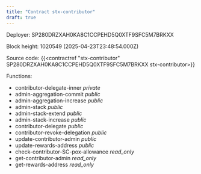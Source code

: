 ```yaml
---
title: "Contract stx-contributor"
draft: true
---
```

Deployer: SP280DRZXAH0KA8C1CCPEHD5Q0XTF9SFC5M7BRKXX


 



Block height: 1020549 (2025-04-23T23:48:54.000Z)

Source code: {{<contractref "stx-contributor" SP280DRZXAH0KA8C1CCPEHD5Q0XTF9SFC5M7BRKXX stx-contributor>}}

Functions:

* contributor-delegate-inner _private_
* admin-aggregation-commit _public_
* admin-aggregation-increase _public_
* admin-stack _public_
* admin-stack-extend _public_
* admin-stack-increase _public_
* contributor-delegate _public_
* contributor-revoke-delegation _public_
* update-contributor-admin _public_
* update-rewards-address _public_
* check-contributor-SC-pox-allowance _read_only_
* get-contributor-admin _read_only_
* get-rewards-address _read_only_
